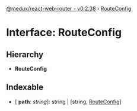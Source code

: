 [@medux/react-web-router - v0.2.38](../README.md) › [RouteConfig](routeconfig.md)

# Interface: RouteConfig

## Hierarchy

* **RouteConfig**

## Indexable

* \[ **path**: *string*\]: string | [string, [RouteConfig](routeconfig.md)]
